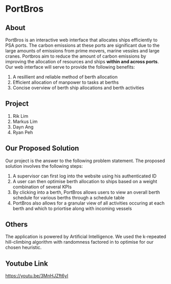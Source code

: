 # PortBros
## About
PortBros is an interactive web interface that allocates ships efficiently to PSA ports. The carbon emissions at these ports are significant due to the large amounts of emissions from prime movers, marine vessles and large cranes. Portbros aim to reduce the amount of carbon emissions by improving the allocation of resources and ships **within and across ports**. Our web interface will serve to provide the following benefits: 
1. A resillient and reliable method of berth allocation
2. Efficient allocation of manpower to tasks at berths
3. Concise overview of berth ship allocations and berth activities

## Project
1. Rik Lim
2. Markus Lim
3. Dayn Ang
4. Ryan Peh

## Our Proposed Solution
Our project is the answer to the following problem statement. The proposed solution involves the following steps:
1. A supervisor can first log into the website using his authenticated ID
2. A user can then optimise berth allocation to ships based on a weight combination of several KPIs
3. By clicking into a berth, PortBros allows users to view an overall berth schedule for various berths through a schedule table
4. PortBros also allows for a granular view of all activities occuring at each berth and which to priortise along with incoming vessels

## Others
The application is powered by Artificial Intelligence.
We used the k-repeated hill-climbing algorithm with randomness factored in to optimise for our chosen heuristic. 

## Youtube Link
https://youtu.be/3MnHJZft6yI

